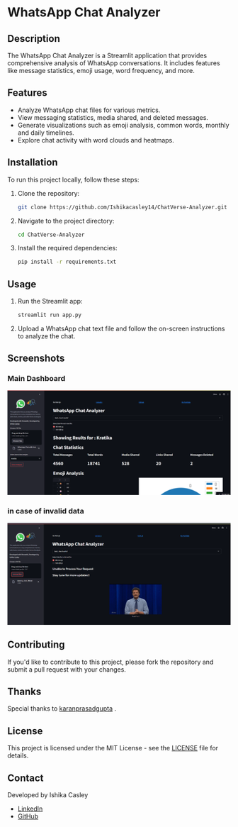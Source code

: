 # WhatsApp Chat Analyzer

## Description

The WhatsApp Chat Analyzer is a Streamlit application that provides comprehensive analysis of WhatsApp conversations. It includes features like message statistics, emoji usage, word frequency, and more.

## Features

- Analyze WhatsApp chat files for various metrics.
- View messaging statistics, media shared, and deleted messages.
- Generate visualizations such as emoji analysis, common words, monthly and daily timelines.
- Explore chat activity with word clouds and heatmaps.

## Installation

To run this project locally, follow these steps:

1. Clone the repository:

    ```bash
    git clone https://github.com/Ishikacasley14/ChatVerse-Analyzer.git
    ```

2. Navigate to the project directory:

    ```bash
    cd ChatVerse-Analyzer
    ```

3. Install the required dependencies:

    ```bash
    pip install -r requirements.txt
    ```

## Usage

1. Run the Streamlit app:

    ```bash
    streamlit run app.py
    ```

2. Upload a WhatsApp chat text file and follow the on-screen instructions to analyze the chat.

## Screenshots

### Main Dashboard

![image](demo.png)

### in case of invalid data
![image](demo1.png)

## Contributing

If you'd like to contribute to this project, please fork the repository and submit a pull request with your changes. 

## Thanks

Special thanks to [karanprasadgupta](https://github.com/karanprasadgupta) .

## License

This project is licensed under the MIT License - see the [LICENSE](LICENSE) file for details.

## Contact

Developed by Ishika Casley

- [LinkedIn](https://www.linkedin.com/in/ishika-casley/)
- [GitHub](https://github.com/Ishikacasley14)
